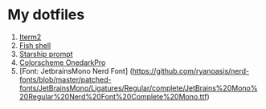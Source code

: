 # My dotfiles

1. [Iterm2](https://iterm2.com/)
2. [Fish shell](https://fishshell.com/)
3. [Starship prompt](https://starship.rs/)
4. [Colorscheme OnedarkPro](https://github.com/olimorris/onedarkpro.nvim) 
5. [Font: JetbrainsMono Nerd Font] (https://github.com/ryanoasis/nerd-fonts/blob/master/patched-fonts/JetBrainsMono/Ligatures/Regular/complete/JetBrains%20Mono%20Regular%20Nerd%20Font%20Complete%20Mono.ttf)






